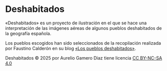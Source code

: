 # Deshabitados

«Deshabitados» es un proyecto de ilustración en el que se hace una interpretación de las imágenes aéreas de algunos pueblos deshabitados de la geografía española.

Los pueblos escogidos han sido seleccionados de la recopilación realizada por Faustino Calderón en su blog [«Los pueblos deshabitados»](https://www.lospueblosdeshabitados.net/).

Deshabitados © 2025 por Aurelio Gamero Diaz tiene licencia [CC BY-NC-SA 4.0](https://creativecommons.org/licenses/by-nc-sa/4.0/)